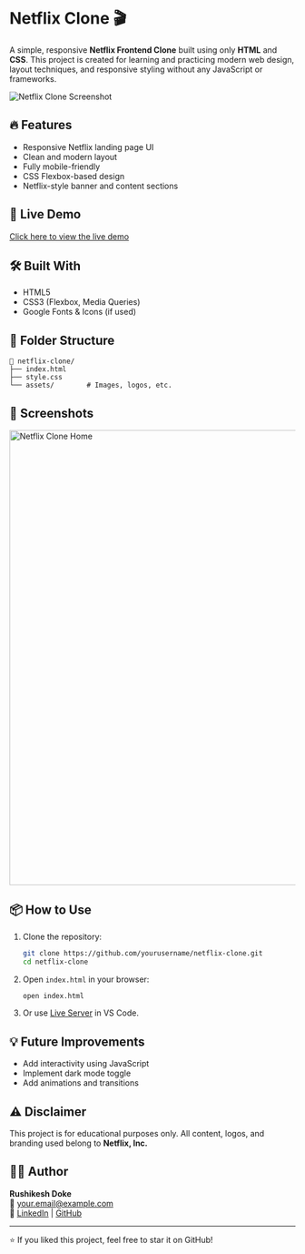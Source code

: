 # Netflix Clone 🎬

A simple, responsive **Netflix Frontend Clone** built using only **HTML** and **CSS**. This project is created for learning and practicing modern web design, layout techniques, and responsive styling without any JavaScript or frameworks.

![Netflix Clone Screenshot](./screenshot.png)

## 🔥 Features

- Responsive Netflix landing page UI
- Clean and modern layout
- Fully mobile-friendly
- CSS Flexbox-based design
- Netflix-style banner and content sections

## 🚀 Live Demo

[Click here to view the live demo](https://your-deployed-link.com)

## 🛠️ Built With

- HTML5
- CSS3 (Flexbox, Media Queries)
- Google Fonts & Icons (if used)

## 📂 Folder Structure

```
📁 netflix-clone/
├── index.html
├── style.css
└── assets/        # Images, logos, etc.
```

## 📸 Screenshots

<img src="screenshots/homepage.png" width="800px" alt="Netflix Clone Home" />

## 📦 How to Use

1. Clone the repository:

   ```bash
   git clone https://github.com/yourusername/netflix-clone.git
   cd netflix-clone
   ```

2. Open `index.html` in your browser:

   ```bash
   open index.html
   ```

3. Or use [Live Server](https://marketplace.visualstudio.com/items?itemName=ritwickdey.LiveServer) in VS Code.

## 💡 Future Improvements

- Add interactivity using JavaScript
- Implement dark mode toggle
- Add animations and transitions

## ⚠️ Disclaimer

This project is for educational purposes only. All content, logos, and branding used belong to **Netflix, Inc.**

## 🙋‍♂️ Author

**Rushikesh Doke**  
📧 your.email@example.com  
🔗 [LinkedIn](https://linkedin.com/in/your-profile) | [GitHub](https://github.com/yourusername)

---

⭐ If you liked this project, feel free to star it on GitHub!
